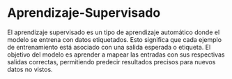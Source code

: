 # Aprendizaje-Supervisado
El aprendizaje supervisado es un tipo de aprendizaje automático donde el modelo se entrena con datos etiquetados. Esto significa que cada ejemplo de entrenamiento está asociado con una salida esperada o etiqueta. El objetivo del modelo es aprender a mapear las entradas con sus respectivas salidas correctas, permitiendo predecir resultados precisos para nuevos datos no vistos.
